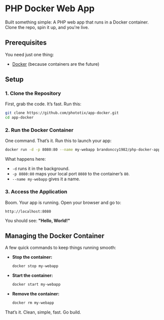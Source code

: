 # PHP Docker Web App

Built something simple: A PHP web app that runs in a Docker container. Clone the repo, spin it up, and you're live.

## Prerequisites

You need just one thing:

- [Docker](https://www.docker.com/get-started) (because containers are the future)

## Setup

### 1. Clone the Repository

First, grab the code. It’s fast. Run this:

```bash
git clone https://github.com/phototix/app-docker.git
cd app-docker
```

### 2. Run the Docker Container

One command. That’s it. Run this to launch your app:

```bash
docker run -d -p 8080:80 --name my-webapp brandonccy1982/php-docker-app:latest
```

What happens here:
- `-d` runs it in the background.
- `-p 8080:80` maps your local port `8080` to the container’s `80`.
- `--name my-webapp` gives it a name.

### 3. Access the Application

Boom. Your app is running. Open your browser and go to:

```
http://localhost:8080
```

You should see: **"Hello, World!"**

## Managing the Docker Container

A few quick commands to keep things running smooth:

- **Stop the container:**
  ```bash
  docker stop my-webapp
  ```

- **Start the container:**
  ```bash
  docker start my-webapp
  ```

- **Remove the container:**
  ```bash
  docker rm my-webapp
  ```

That’s it. Clean, simple, fast. Go build.

